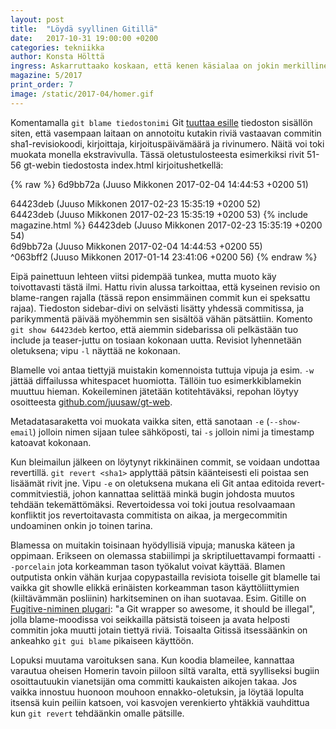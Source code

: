 ```yaml
---
layout: post
title:  "Löydä syyllinen Gitillä"
date:   2017-10-31 19:00:00 +0200
categories: tekniikka
author: Konsta Hölttä
ingress: Askarruttaako koskaan, että kenen käsialaa on jokin merkillinen funktio, tai että minä aikoina jotakin tiedostoa ylipäätään on muokattu miltäkin riviltä? Viime GT:ssä käytiin läpi historiankaivelutyökalua, josta päästäänkin perspektiiviä hieman vaihtamalla git blameen. Blame kertoo tiedoston rivien revisiot, authorit ja päiväykset.
magazine: 5/2017
print_order: 7
image: /static/2017-04/homer.gif
---
```

Komentamalla `git blame tiedostonimi` Git [tuuttaa esille](https://git-scm.com/docs/git-blame) tiedoston sisällön siten, että vasempaan laitaan on annotoitu kutakin riviä vastaavan commitin sha1-revisiokoodi, kirjoittaja, kirjoituspäivämäärä ja rivinumero. Näitä voi toki muokata monella ekstravivulla. Tässä oletustulosteesta esimerkiksi rivit 51-56 gt-webin tiedostosta index.html kirjoitushetkellä:

{% raw %}
    6d9bb72a (Juuso Mikkonen 2017-02-04 14:44:53 +0200 51)   <div class="sidebar">
    64423deb (Juuso Mikkonen 2017-02-23 15:35:19 +0200 52)     <div class="sidebar__new-magazine teaser teaser--magazine">
    64423deb (Juuso Mikkonen 2017-02-23 15:35:19 +0200 53)       {% include magazine.html %}
    64423deb (Juuso Mikkonen 2017-02-23 15:35:19 +0200 54)     </div>
    6d9bb72a (Juuso Mikkonen 2017-02-04 14:44:53 +0200 55)   </div>
    ^063bff2 (Juuso Mikkonen 2017-01-14 23:41:06 +0200 56)
{% endraw %}

Eipä painettuun lehteen viitsi pidempää tunkea, mutta muoto käy toivottavasti tästä ilmi. Hattu rivin alussa tarkoittaa, että kyseinen revisio on blame-rangen rajalla (tässä repon ensimmäinen commit kun ei speksattu rajaa). Tiedoston sidebar-divi on selvästi lisätty yhdessä commitissa, ja parikymmentä päivää myöhemmin sen sisältöä vähän pätsättiin. Komento `git show 64423deb` kertoo, että aiemmin sidebarissa oli pelkästään tuo include ja teaser-juttu on tosiaan kokonaan uutta. Revisiot lyhennetään oletuksena; vipu `-l` näyttää ne kokonaan.

Blamelle voi antaa tiettyjä muistakin komennoista tuttuja vipuja ja esim. `-w` jättää diffailussa whitespacet huomiotta. Tällöin tuo esimerkkiblamekin muuttuu hieman. Kokeileminen jätetään kotitehtäväksi, repohan löytyy osoitteesta [github.com/juusaw/gt-web](https://github.com/juusaw/gt-web).

Metadatasaraketta voi muokata vaikka siten, että sanotaan `-e` (`--show-email`) jolloin nimen sijaan tulee sähköposti, tai `-s` jolloin nimi ja timestamp katoavat kokonaan.

Kun bleimailun jälkeen on löytynyt rikkinäinen commit, se voidaan undottaa revertillä. `git revert <sha1>` applyttää pätsin käänteisesti eli poistaa sen lisäämät rivit jne. Vipu `-e` on oletuksena mukana eli Git antaa editoida revert-commitviestiä, johon kannattaa selittää minkä bugin johdosta muutos tehdään tekemättömäksi. Revertoidessa voi toki joutua resolvaamaan konfliktit jos revertoitavasta commitista on aikaa, ja mergecommitin undoaminen onkin jo toinen tarina.

Blamessa on muitakin toisinaan hyödyllisiä vipuja; manuska käteen ja oppimaan. Erikseen on olemassa stabiilimpi ja skriptiluettavampi formaatti `--porcelain` jota korkeamman tason työkalut voivat käyttää. Blamen outputista onkin vähän kurjaa copypastailla revisiota toiselle git blamelle tai vaikka git showlle elikkä erinäisten korkeamman tason käyttöliittymien (kiiltävämmän posliinin) harkitseminen on ihan suotavaa. Esim. Gitille on [Fugitive-niminen plugari](https://github.com/tpope/vim-fugitive): "a Git wrapper so awesome, it should be illegal", jolla blame-moodissa voi seikkailla pätsistä toiseen ja avata helposti commitin joka muutti jotain tiettyä riviä. Toisaalta  Gitissä itsessäänkin on ankeahko `git gui blame` pikaiseen käyttöön.

Lopuksi muutama varoituksen sana. Kun koodia blameilee, kannattaa varautua oheisen Homerin tavoin piiloon siltä varalta, että syylliseksi bugiin osoittautuukin vianetsijän oma committi kaukaisten aikojen takaa. Jos vaikka innostuu huonoon mouhoon ennakko-oletuksin, ja löytää lopulta itsensä kuin peiliin katsoen, voi kasvojen verenkierto yhtäkkiä vauhdittua kun `git revert` tehdäänkin omalle pätsille.
